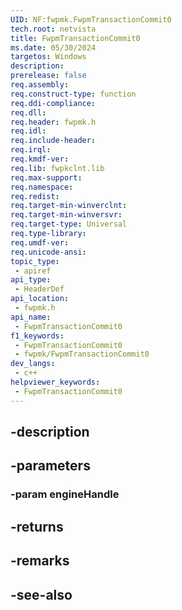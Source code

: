 ```yaml
---
UID: NF:fwpmk.FwpmTransactionCommit0
tech.root: netvista
title: FwpmTransactionCommit0
ms.date: 05/30/2024
targetos: Windows
description: 
prerelease: false
req.assembly: 
req.construct-type: function
req.ddi-compliance: 
req.dll: 
req.header: fwpmk.h
req.idl: 
req.include-header: 
req.irql: 
req.kmdf-ver: 
req.lib: fwpkclnt.lib
req.max-support: 
req.namespace: 
req.redist: 
req.target-min-winverclnt: 
req.target-min-winversvr: 
req.target-type: Universal
req.type-library: 
req.umdf-ver: 
req.unicode-ansi: 
topic_type:
 - apiref
api_type:
 - HeaderDef
api_location:
 - fwpmk.h
api_name:
 - FwpmTransactionCommit0
f1_keywords:
 - FwpmTransactionCommit0
 - fwpmk/FwpmTransactionCommit0
dev_langs:
 - c++
helpviewer_keywords:
 - FwpmTransactionCommit0
---
```


## -description

## -parameters

### -param engineHandle

## -returns

## -remarks

## -see-also

